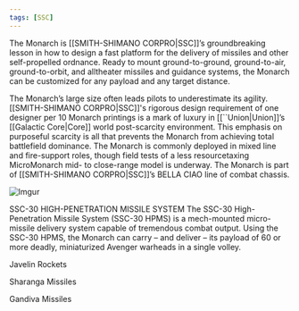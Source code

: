 ```yaml
---
tags: [SSC]
---
```


The Monarch is [[SMITH-SHIMANO CORPRO|SSC]]’s groundbreaking lesson in how to design a fast platform for the delivery of missiles and other self-propelled ordnance. Ready to mount ground-to-ground, ground-to-air, ground-to-orbit, and alltheater missiles and guidance systems, the Monarch can be customized for any payload and any target distance.

The Monarch’s large size often leads pilots to underestimate its agility. [[SMITH-SHIMANO CORPRO|SSC]]'s rigorous design requirement of one designer per 10 Monarch printings is a mark of luxury in [[``Union|Union]]’s [[Galactic Core|Core]] world post-scarcity environment. This emphasis on purposeful scarcity is all that prevents the Monarch from achieving total battlefield dominance. The Monarch is commonly deployed in mixed line and fire-support roles, though field tests of a less resourcetaxing MicroMonarch mid- to close-range model is underway. The Monarch is part of [[SMITH-SHIMANO CORPRO|SSC]]’s BELLA CIAO line of combat chassis.

![Imgur](https://i.imgur.com/GgkMNSu.png)

SSC-30 HIGH-PENETRATION MISSILE SYSTEM
	The SSC-30 High-Penetration Missile System (SSC-30 HPMS) is a mech-mounted micro-missile delivery system capable of tremendous combat output. Using the SSC-30 HPMS, the Monarch can carry – and deliver – its payload of 60 or more deadly, miniaturized Avenger warheads in a single volley.

Javelin Rockets

Sharanga Missiles

Gandiva Missiles
